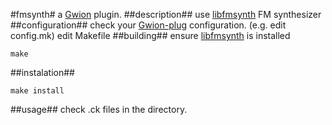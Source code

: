 #fmsynth#
  a [Gwion](https://github.com/fennecdjay/Gwion) plugin.
##description##
use [libfmsynth](https://github.com/Themaister/libfmsynth) FM synthesizer 
##configuration##
check your [Gwion-plug](https://github.com/fennecdjay/Gwion-plug) configuration. (e.g. edit config.mk)
edit Makefile
##building##
ensure [libfmsynth](https://github.com/Themaister/libfmsynth) is installed
```
make
```
##instalation##
```
make install
```
##usage##
check .ck files in the directory.
